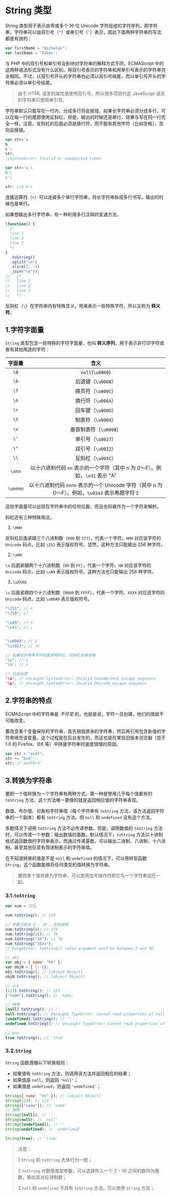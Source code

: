# String 类型

String 类型用于表示由零或多个 16 位 Unicode 字符组成的字符序列，即字符串。字符串可以由双引号（`"`）或单引号（`'`）表示，因此下面两种字符串的写法都是有效的：

```js
var firstName = "Nicholas";
var lastName = 'Zakas';
```

与 PHP 中的双引号和单引号会影响对字符串的解释方式不同，ECMAScript 中的这两种语法形式没有什么区别。用双引号表示的字符串和用单引号表示的字符串完全相同。不过，以双引号开头的字符串也必须以双引号结尾，而以单引号开头的字符串必须以单引号结尾。

> 由于 HTML 语言的属性值使用双引号，所以很多项目约定 JavaScript 语言的字符串只使用单引号。

字符串默认只能写在一行内，分成多行将会报错。如果长字符串必须分成多行，可以在每一行的尾部使用反斜杠。但是，输出的时候还是单行，效果与写在同一行完全一样。注意，反斜杠的后面必须是换行符，而不能有其他字符（比如空格），否则会报错。

```js
var str='a
b
c';
str;
//SyntaxError: Invalid or unexpected token

var str='a \
b \
c';

str; //a b c
```

连接运算符（`+`）可以连接多个单行字符串，将长字符串拆成多行书写，输出的时候也是单行。

如果想输出多行字符串，有一种利用多行注释的变通方法。

```js
(function() {
  /*
  line 1
  line 2
  line 3
  */
}
  .toString()
  .split("\n")
  .slice(1, -1)
  .join("\n"));
//   /*
//   line 1
//   line 2
//   line 3
//   */
```

反斜杠（`\`）在字符串内有特殊含义，用来表示一些特殊字符，所以又称为 **转义符**。

## 1.字符字面量

`String` 类型包含一些特殊的字符字面量，也叫 **转义序列**，用于表示非打印字符或者有其他用途的字符：

|  字面量  |                                               含义                                               |
| :------: | :----------------------------------------------------------------------------------------------: |
|   `\0`   |                                         `null`(`\u0000`)                                         |
|   `\b`   |                                        后退键（`\u0008`）                                        |
|   `\f`   |                                        换页符（`\u000C`）                                        |
|   `\n`   |                                        换行符（`\u000A`）                                        |
|   `\r`   |                                        回车键（`\u000D`）                                        |
|   `\t`   |                                        制表符（`\u0009`）                                        |
|   `\v`   |                                      垂直制表符（`\u000B`）                                      |
|   `\'`   |                                        单引号（`\u0027`）                                        |
|   `\"`   |                                        双引号（`\u0022`）                                        |
|   `\\`   |                                        反斜杠（`\u005C`）                                        |
|  `\xnn`  |           以十六进制代码 `nn` 表示的一个字符（其中 n 为 0～F）。例如，`\x41` 表示 "A"            |
| `\unnnn` | 以十六进制代码 `nnnn` 表示的一个 Unicode 字符（其中 n 为 0～F）。例如，`\u03a3` 表示希腊字符 `Σ` |

这些字面量可以出现在字符串中的任何位置，而且也将被作为一个字符来解析。

斜杠还有三种特殊用法。

1. `\HHH`

反斜杠后面紧跟三个八进制数（`000` 到 `377`），代表一个字符。`HHH` 对应该字符的 `Unicode` 码点，比如 `\251` 表示版权符号。显然，这种方法只能输出 256 种字符。

2. `\xHH`

`\x` 后面紧跟两个十六进制数（`00` 到 `FF`），代表一个字符。`HH` 对应该字符的 `Unicode` 码点，比如 `\xA9` 表示版权符号。这种方法也只能输出 256 种字符。

3. `\uXXXX`

`\u` 后面紧跟四个十六进制数（`0000` 到 `FFFF`），代表一个字符。`XXXX` 对应该字符的 `Unicode` 码点，比如 `\u00A9` 表示版权符号。

```js
"\251"; // ©
"\250"; // ¨

"\xA9"; // ©
"\xA1"; // ¡


"\u00A9"; // ©
"\u1022"; // ဢ

// 如果在非特殊字符前面使用斜杠，则斜杠会被省略
"\o"; // o
"\a"; // a

// 也会出错
"\x"; // Uncaught SyntaxError: Invalid hexadecimal escape sequence
"\u"; // Uncaught SyntaxError: Invalid Unicode escape sequence
```

## 2.字符串的特点

ECMAScript 中的字符串是 *不可变* 的，也就是说，字符一旦创建，他们的值就不可能改变。

要改变某个变量保存的字符串，首先销毁原来的字符串，然后再引用包含新值的字符串填充该变量。这个过程是在后台发生的，而这也是在某些旧版本浏览器（低于 1.0 的 Firefox、IE6 等）中拼接字符串时速度很慢的原因。

```js
var str = "asdf";
str += "bcd";
str; //'asdfbcd'
```

## 3.转换为字符串

要把一个值转换为一个字符串有两种方式。第一种是使用几乎每个值都有的 `toString` 方法，这个方法唯一要做的就是返回相应值的字符串表现。

数值、布尔值、对象和字符串值（每个字符串有 `toString` 方法，该方法返回字符串的一个副本）都有 `toString` 方法。但 `null` 和 `undefined` 没有这个方法。

多数情况下调用 `toString` 方法不必传递参数。但是，调用数值的 `toString` 方法时，可以传递一个参数：输出数值的基数。默认情况下，`toString` 方法以十进制格式返回数值的字符串表示。而通过传递基数，可以输出二进制、八进制、十六进制，甚至其他任意有效进制表示的字符串值。

在不知道转换的值是不是 `null` 和 `undefined` 的情况下，可以用转型函数 `String`，这个函数能够将任何类型的值转换为字符串。

> 要把某个值转换为字符串，可以使用加号操作符把它与一个字符串加在一起。

### 3.1.`toString`

```js
var num = 123;

num.toString(); // 123

// 参数只能在 2 - 36 ，否则报错
num.toString(8); // 173
num.toString(16); // 7b
num.toString("16"); // 7b
num.toString("16zx");
// RangeError: toString() radix argument must be between 2 and 36

// obj
var obj = { name: "hh" };
var objN = { 1: 1};
obj.toString(); // [object Object]
objN.toString(); // [object Object]

// ary
[123].toString(); // 123
["name"].toString(); // 'name'

// 特殊
[null].toString(); // ''
null.toString(); // Uncaught TypeError: Cannot read properties of null (reading 'toString')
[undefined].toString(); // ''
undefined.toString(); // Uncaught TypeError: Cannot read properties of undefined (reading 'toString')

// boo
true.toString(); // 'true'
```

### 3.2.`String`

`String` 函数遵循以下转换规则：

- 如果值有 `toString` 方法，则调用该方法并返回相应的结果；
- 如果值是 `null`，则返回 `'null'`；
- 如果值是 `undefined`，则返回 `'undefined'`；

```js
String({ name: "hh" }); // [object Object]
String(123); // 123
String(["name"]); // 'name'
// 特殊
String([null]); // ''
String(null); // 'null'
String([undefined]); // ''
String(undefined); // 'undefined'

String(true); // 'true'
```

> 注意：
>
> 1.`String` 和 `toString` 大体行为一致；
>
> 2.`toString` 对数值类型参数，可以选择传入一个 2 - 36 之间的数作为基数，输出其对应进制数；
>
> 3.`null` 和 `undefined` 不具有 `toString` 方法，可以使用 `String` 方法；
